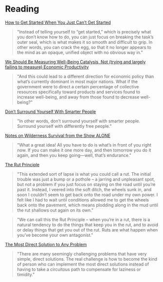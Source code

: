 # Reading

[How to Get Started When You Just Can’t Get Started](https://www.raptitude.com/2022/08/how-to-get-started-when-you-just-cant-get-started/)

> "Instead of telling yourself to “get started,” which is precisely what you don’t know how to do, you can just focus on breaking the task’s outer seal, which is what makes it so smooth and difficult to grip. In other words, you can crack the egg, so that it no longer appears to the mind as an opaque, unified object with no obvious way in."

[We Should Be Measuring Well-Being Catalysis, Not (trying and largely failing to measure) Economic Productivity](https://bengoertzel.substack.com/p/we-should-be-measuring-well-being)

> "And this could lead to a different direction for economic policy than what’s currently dominant in most major nations. What if the government were to direct a certain percentage of collective resources specifically toward products and services found to increase well-being, and away from those found to decrease well-being?"

[Don’t Surround Yourself With Smarter People](https://www.ribbonfarm.com/2014/11/05/dont-surround-yourself-with-smarter-people/)

> "In other words, don’t surround yourself with smarter people. Surround yourself with differently free people."

[Notes on Wilderness Survival from the Show ALONE](https://chrisguillebeau.com/alone-show-notes/)

> "What a great idea! All you have to do is what’s in front of you right now. If you can make it one more day, and then tomorrow you do it again, and then you keep going—well, that’s endurance."

[The Rut Principle](https://www.raptitude.com/2022/06/the-rut-principle/)

> "This extended sort of lapse is what you could call a rut. The initial trouble was just a bump or a pothole – a jarring and unpleasant spot, but not a problem if you just focus on staying on the road until you’re past it. Instead, I veered into the soft ditch, the wheels sunk in, and soon I couldn’t seem to get back onto the road under my own power. I felt like I had to wait until conditions allowed me to get the wheels back onto the pavement, which means plodding along in the mud until the rut shallows out again on its own."

> "We can call this the Rut Principle – when you’re in a rut, there is a natural tendency to do the things that keep you in the rut, and to avoid or delay things that get you out of the rut. Ruts are what happen when you’ve become your own antagonist."

[The Most Direct Solution to Any Problem ](https://stevepavlina.com/blog/2008/03/the-most-direct-solution-to-any-problem/)

> "There are many seemingly challenging problems that have very simple, direct solutions. The real challenge is how to become the kind of person who can implement the most direct solutions instead of having to take a circuitous path to compensate for laziness or timidity."